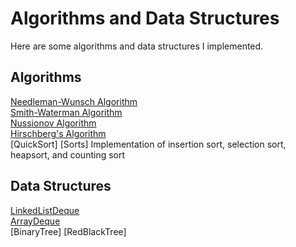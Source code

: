 # Algorithms and Data Structures
Here are some algorithms and data structures I implemented.


## Algorithms
[Needleman-Wunsch Algorithm](https://github.com/biz-whitney/Algorithms-Data-Structures-/blob/master/NeedlemanWunsch.java) <br />
[Smith-Waterman Algorithm](https://github.com/biz-whitney/Algorithms-Data-Structures-/blob/master/SmithWaterman.java) <br />
[Nussionov Algorithm](https://github.com/biz-whitney/Algorithms-Data-Structures-/blob/master/NussinovAlgorithm.java) <br />
[Hirschberg's Algorithm](https://github.com/biz-whitney/Algorithms-Data-Structures-/blob/master/HirschbergAlgorithm.java) <br />
[QuickSort]
[Sorts]
  Implementation of insertion sort, selection sort, heapsort, and counting sort




## Data Structures 
[LinkedListDeque](https://github.com/biz-whitney/Algorithms-Data-Structures-/blob/master/LinkedListDeque.java) <br />
[ArrayDeque](https://github.com/biz-whitney/Algorithms-Data-Structures-/blob/master/ArrayDeque.java) <br />
[BinaryTree]
[RedBlackTree]

